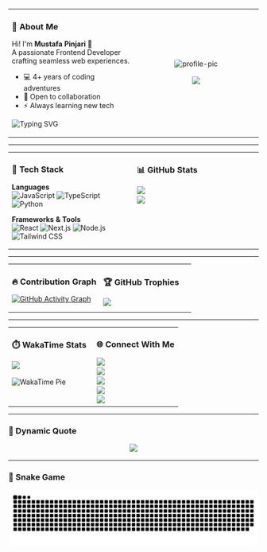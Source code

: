 <!-- ROW 1: About Me + Profile Image -->
<table>
  <tr>
    <td valign="top" width="50%">
      
### 💫 About Me
Hi! I'm **Mustafa Pinjari** 👋<br>
A passionate Frontend Developer crafting seamless web experiences.<br>
- 💻 4+ years of coding adventures  
- 🤝 Open to collaboration  
- ⚡ Always learning new tech  

![Typing SVG](https://readme-typing-svg.demolab.com?font=Fira+Code&weight=600&size=22&pause=1000&color=00FF00&center=true&vCenter=true&width=420&height=50&lines=Hey+there!+I'm+Mustafa+Pinjari;Frontend+Dev+%7C+UI+Enthusiast;Building+beautiful+web+apps)

</td>
    <td align="center" width="50%">
      <img src="https://github.com/MustafaPinjari.png" width="200" style="border-radius: 10%;" alt="profile-pic" />
      <br><br>
      <img src="https://komarev.com/ghpvc/?username=MustafaPinjari&label=Profile%20views&color=0e75b6&style=flat" />
    </td>
  </tr>
</table>

---

<!-- ROW 2: Tech Stack + GitHub Stats -->
<table>
  <tr>
    <td width="50%" valign="top">

### 🚀 Tech Stack

**Languages**
<br>
![JavaScript](https://img.shields.io/badge/-JavaScript-F7DF1E?style=for-the-badge&logo=javascript&logoColor=black)
![TypeScript](https://img.shields.io/badge/-TypeScript-3178C6?style=for-the-badge&logo=typescript&logoColor=white)
![Python](https://img.shields.io/badge/-Python-3776AB?style=for-the-badge&logo=python&logoColor=white)

**Frameworks & Tools**
<br>
![React](https://img.shields.io/badge/-React-61DAFB?style=for-the-badge&logo=react&logoColor=white)
![Next.js](https://img.shields.io/badge/-Next.js-000000?style=for-the-badge&logo=next.js&logoColor=white)
![Node.js](https://img.shields.io/badge/-Node.js-339933?style=for-the-badge&logo=node.js&logoColor=white)
![Tailwind CSS](https://img.shields.io/badge/-Tailwind_CSS-38B2AC?style=for-the-badge&logo=tailwind-css&logoColor=white)

</td>
    <td width="50%" valign="top">

### 📊 GitHub Stats

<img src="https://github-readme-stats.vercel.app/api?username=MustafaPinjari&show_icons=true&theme=radical&count_private=true" height="160" />
<br>
<img src="https://github-readme-streak-stats.herokuapp.com/?user=MustafaPinjari&theme=radical" height="160" />

</td>
  </tr>
</table>

---

<!-- ROW 3: Contribution Graph + Trophies -->
<table>
  <tr>
    <td width="50%" valign="top">

### 🔥 Contribution Graph

[![GitHub Activity Graph](https://github-readme-activity-graph.vercel.app/graph?username=MustafaPinjari&theme=github-compact)](https://github.com/ashutosh00710/github-readme-activity-graph)

</td>
    <td width="50%" valign="top">

### 🏆 GitHub Trophies

<img src="https://github-profile-trophy.vercel.app/?username=MustafaPinjari&theme=radical&no-bg=true&no-frame=true&margin-w=15&margin-h=15&row=2&column=3" />

</td>
  </tr>
</table>

---

<!-- ROW 4: WakaTime + Social -->
<table>
  <tr>
    <td width="50%" valign="top">

### ⏱️ WakaTime Stats

<img src="https://github-readme-stats.vercel.app/api/wakatime?username=MustafaPinjari&layout=compact&theme=radical" />

![WakaTime Pie](https://wakatime.com/share/@018d1bb6-c4dc-4169-8c9e-ff71f686f46b/bc8d4e23-ddd4-45ad-88c2-998a2fc169af.svg)

</td>
    <td width="50%" valign="top">

### 🌐 Connect With Me

<a href="https://www.linkedin.com/in/mustafa-pinjari-287625256/">
  <img src="https://img.shields.io/badge/LinkedIn-0077B5?style=for-the-badge&logo=linkedin&logoColor=white" />
</a><br>
<a href="https://leetcode.com/u/Mustafa_Pinjari/">
  <img src="https://img.shields.io/badge/LeetCode-FFA116?style=for-the-badge&logo=leetcode&logoColor=white" />
</a><br>
<a href="https://stackoverflow.com/users/26745237/mustafapinjari">
  <img src="https://img.shields.io/badge/Stack_Overflow-FE7A16?style=for-the-badge&logo=stack-overflow&logoColor=white" />
</a><br>
<a href="https://devfolio.co/@Mustafa_Pinjari">
  <img src="https://img.shields.io/badge/Devfolio-000000?style=for-the-badge&logo=devfolio&logoColor=white" />
</a><br>
<a href="https://huggingface.co/MustafaPinjari">
  <img src="https://img.shields.io/badge/Hugging%20Face-FFD21F?style=for-the-badge&logo=huggingface&logoColor=black" />
</a>

</td>
  </tr>
</table>

---

### 📜 Dynamic Quote
<div align="center">
  <img src="https://quotes-github-readme.vercel.app/api?type=horizontal&theme=dark" />
</div>

---

### 🐍 Snake Game
<div align="center">
  <img src="https://raw.githubusercontent.com/Platane/snk/output/github-contribution-grid-snake.svg" />
</div>
